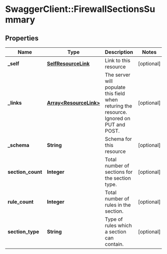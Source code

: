 # SwaggerClient::FirewallSectionsSummary

## Properties
Name | Type | Description | Notes
------------ | ------------- | ------------- | -------------
**_self** | [**SelfResourceLink**](SelfResourceLink.md) | Link to this resource | [optional] 
**_links** | [**Array&lt;ResourceLink&gt;**](ResourceLink.md) | The server will populate this field when returing the resource. Ignored on PUT and POST. | [optional] 
**_schema** | **String** | Schema for this resource | [optional] 
**section_count** | **Integer** | Total number of sections for the section type. | [optional] 
**rule_count** | **Integer** | Total number of rules in the section. | [optional] 
**section_type** | **String** | Type of rules which a section can contain. | [optional] 



